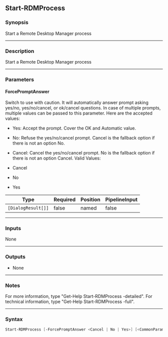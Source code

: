 Start-RDMProcess
----------------

### Synopsis
Start a Remote Desktop Manager process

---

### Description

Start a Remote Desktop Manager process

---

### Parameters
#### **ForcePromptAnswer**
Switch to use with caution. It will automatically answer prompt asking yes/no, yes/no/cancel, or ok/cancel questions. In case of multiple prompts, multiple values can be passed to this parameter. Here are the accepted values:
* Yes: Accept the prompt. Cover the OK and Automatic value.
* No: Refuse the yes/no/cancel prompt. Cancel is the fallback option if there is not an option No.
* Cancel: Cancel the yes/no/cancel prompt. No is the fallback option if there is not an option Cancel.
Valid Values:

* Cancel
* No
* Yes

|Type              |Required|Position|PipelineInput|
|------------------|--------|--------|-------------|
|`[DialogResult[]]`|false   |named   |false        |

---

### Inputs
None

---

### Outputs
* None

---

### Notes
For more information, type "Get-Help Start-RDMProcess -detailed". For technical information, type "Get-Help Start-RDMProcess -full".

---

### Syntax
```PowerShell
Start-RDMProcess [-ForcePromptAnswer <Cancel | No | Yes>] [<CommonParameters>]
```
